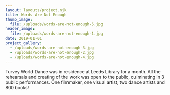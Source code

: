 ```yaml
---
layout: layouts/project.njk
title: Words Are Not Enough
thumb_image:
  file: /uploads/words-are-not-enough-5.jpg
header_image:
  file: /uploads/words-are-not-enough-1.jpg
date: 2019-01-01
project_gallery:
  - /uploads/words-are-not-enough-3.jpg
  - /uploads/words-are-not-enough-2.jpg
  - /uploads/words-are-not-enough-4.jpg
---
```

Turvey World Dance was in residence at Leeds Library for a month. All the rehearsals and creating of the work was open to the public, culminating in 3 public performances. One filmmaker, one visual artist, two dance artists and 800 books!